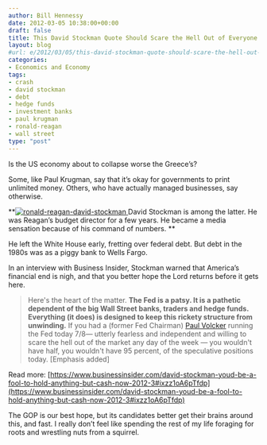 ```yaml
---
author: Bill Hennessy
date: 2012-03-05 10:38:00+00:00
draft: false
title: This David Stockman Quote Should Scare the Hell Out of Everyone
layout: blog
#url: e/2012/03/05/this-david-stockman-quote-should-scare-the-hell-out-of-everyone/
categories:
- Economics and Economy
tags:
- crash
- david stockman
- debt
- hedge funds
- investment banks
- paul krugman
- ronald-reagan
- wall street
type: "post"
---
```


Is the US economy about to collapse worse the Greece’s?

 

Some, like Paul Krugman, say that it’s okay for governments to print unlimited money. Others, who have actually managed businesses, say otherwise.

 

**[![ronald-reagan-david-stockman](https://ludicrite.files.wordpress.com/2012/03/ronald-reagan-david-stockman_thumb.jpg)
](https://ludicrite.files.wordpress.com/2012/03/ronald-reagan-david-stockman.jpg)David Stockman is among the latter. He was Reagan’s budget director for a few years. He became a media sensation because of his command of numbers. **

 

He left the White House early, fretting over federal debt. But debt in the 1980s was as a piggy bank to Wells Fargo. 

 

In an interview with Business Insider, Stockman warned that America’s financial end is nigh, and that you better hope the Lord returns before it gets here.

 

>   
> 
> Here's the heart of the matter. **The Fed is a patsy. It is a pathetic dependent of the big Wall Street banks, traders and hedge funds. Everything (it does) is designed to keep this rickety structure from unwinding.** If you had a (former Fed Chairman) [Paul Volcker](https://www.businessinsider.com/blackboard/paul-volcker) running the Fed today 7/8— utterly fearless and independent and willing to scare the hell out of the market any day of the week — you wouldn't have half, you wouldn't have 95 percent, of the speculative positions today. [Emphasis added]
> 
> 

 

Read more: [https://www.businessinsider.com/david-stockman-youd-be-a-fool-to-hold-anything-but-cash-now-2012-3#ixzz1oA6pTfdp](https://www.businessinsider.com/david-stockman-youd-be-a-fool-to-hold-anything-but-cash-now-2012-3#ixzz1oA6pTfdp)

 

The GOP is our best hope, but its candidates better get their brains around this, and fast. I really don’t feel like spending the rest of my life foraging for roots and wrestling nuts from a squirrel. 
